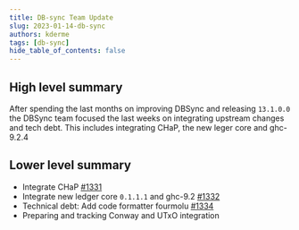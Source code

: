 ```yaml
---
title: DB-sync Team Update
slug: 2023-01-14-db-sync
authors: kderme
tags: [db-sync]
hide_table_of_contents: false
---
```


## High level summary

After spending the last months on improving DBSync and releasing `13.1.0.0` the DBSync team focused
the last weeks on integrating upstream changes and tech debt. This includes integrating CHaP, the
new leger core and ghc-9.2.4

## Lower level summary
- Integrate CHaP
[#1331](https://github.com/input-output-hk/cardano-db-sync/pull/1331)
- Integrate new ledger core `0.1.1.1` and ghc-9.2
[#1332](https://github.com/input-output-hk/cardano-db-sync/pull/1332)
- Technical debt: Add code formatter fourmolu
[#1334](https://github.com/input-output-hk/cardano-db-sync/pull/1334)
- Preparing and tracking Conway and UTxO integration